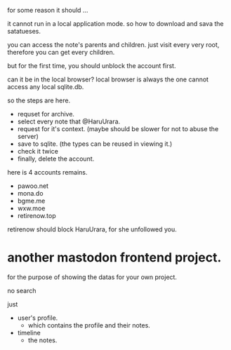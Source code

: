for some reason it should ...

it cannot run in a local application mode. so how to download and sava the satatueses.

you can access the note's parents and children. just visit every very root, therefore you can get every children.

but for the first time, you should unblock the account first.

can it be in the local browser? local browser is always the one cannot access any local sqlite.db.

so the steps are here.
- requset for archive.
- select every note that @HaruUrara.
- request for it's context. (maybe should be slower for not to abuse the server)
- save to sqlite. (the types can be reused in viewing it.)
- check it twice
- finally, delete the account.

here is 4 accounts remains.
- pawoo.net
- mona.do
- bgme.me
- wxw.moe
- retirenow.top

retirenow should block HaruUrara, for she unfollowed you.

# another mastodon frontend project.

for the purpose of showing the datas for your own project.

no search

just
- user's profile.
  - which contains the profile and their notes.
- timeline
  - the notes.
